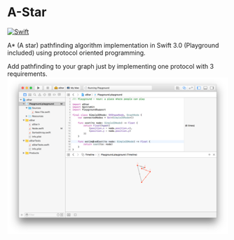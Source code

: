 # A-Star
<a href="https://swift.org"><img src="https://img.shields.io/badge/Swift-3.0-orange.svg?style=flat" alt="Swift" /></a>

A* (A star) pathfinding algorithm implementation in Swift 3.0 (Playground included) using protocol oriented programming.

Add pathfinding to your graph just by implementing one protocol with 3 requirements.![Playground](docs/Playground.png)